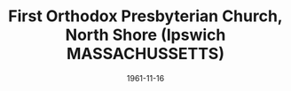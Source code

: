 ---
date: &id001 1961-11-16
end_date: null
location:
  address: 179 County Road (Highway 1A)
  city: Ipswich
  state: MASSACHUSSETTS
minister:
- end: 1975-01-01
  name: Wendell Rockey
  start: 1964-01-01
  type: pastor
- end: 1983-01-01
  name: Kenneth Ironside
  start: 1976-01-01
  type: pastor
- end: 1990-01-01
  name: James Kern
  start: 1984-01-01
  type: pastor
- end: 2000-01-01
  name: Charles Wingard
  start: 1991-01-01
  type: pastor
- end: 2013-01-01
  name: "David O\u2019Leary"
  start: 2002-01-01
  type: pastor
- end: null
  name: Gregory Hills
  start: 2012-01-01
  type: pastor
- end: 2012-01-01
  name: Gregory Hills
  start: 2002-01-01
  type: associate_pastor
- end: null
  name: Derek Baker
  start: 2010-01-01
  type: associate_pastor
ministers:
- Wendell Rockey
- Kenneth Ironside
- James Kern
- Charles Wingard
- "David O\u2019Leary"
- Gregory Hills
- Gregory Hills
- Derek Baker
name: First Orthodox Presbyterian Church, North Shore
names:
- end: null
  name: First Orthodox Presbyterian Church, North Shore
  start: 1961-11-16
- end: 1987-01-01
  name: First Orthodox Presbyterian Church of Hamilton
  start: 1961-11-16
origination_date: *id001
raw_data: "MASSACHUSSETTS Ipswich\nFirst Orthodox Presbyterian Church, North Shore\
  \  (November 16, 1961\u2013 )\n179 County Road (Highway 1A)\n(called First Orthodox\
  \ Presbyterian Church of Hamilton, 1961\u20131987)\nPastors: Wendell Rockey, 1964\u2013\
  75\nKenneth Ironside, 1976\u201383\nJames Kern, 1984\u201390\nCharles Wingard, 1991\u2013\
  2000\nDavid O\u2019Leary, 2002\u201313\nGregory Hills, 2012\u2013\nAssoc. Pastors:\
  \ Gregory Hills, 2002\u201312\nDerek Baker, 2010\u2013"
received_from: null
states:
- MASSACHUSSETTS
status:
  active: true
  end_date: null
  reason: null
  received_from: null
  withdrawal_to: null
title: First Orthodox Presbyterian Church, North Shore (Ipswich MASSACHUSSETTS)
year_established:
- 1961

---
